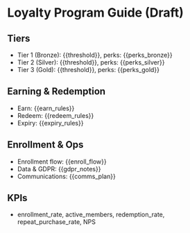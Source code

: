 # Loyalty Program Guide (Draft)

## Tiers
- Tier 1 (Bronze): {{threshold}}, perks: {{perks_bronze}}
- Tier 2 (Silver): {{threshold}}, perks: {{perks_silver}}
- Tier 3 (Gold): {{threshold}}, perks: {{perks_gold}}

## Earning & Redemption
- Earn: {{earn_rules}}
- Redeem: {{redeem_rules}}
- Expiry: {{expiry_rules}}

## Enrollment & Ops
- Enrollment flow: {{enroll_flow}}
- Data & GDPR: {{gdpr_notes}}
- Communications: {{comms_plan}}

## KPIs
- enrollment_rate, active_members, redemption_rate, repeat_purchase_rate, NPS
